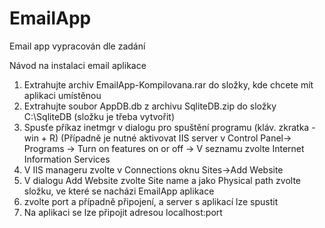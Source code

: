 # EmailApp
Email app vypracován dle zadání

Návod na instalaci email aplikace
1.	Extrahujte archiv EmailApp-Kompilovana.rar do složky, kde chcete mít aplikaci umístěnou
2.	Extrahujte soubor  AppDB.db z archivu SqliteDB.zip do složky C:\SqliteDB
(složku je třeba vytvořit)
3.	 Spusťe příkaz inetmgr v dialogu pro spuštění programu (kláv. zkratka - win + R)
(Případně je nutné aktivovat IIS server v Control Panel-> Programs -> Turn on features on or off ->  V seznamu zvolte Internet Information Services
4.	V IIS manageru zvolte v Connections oknu Sites->Add Website
5.	V dialogu Add Website zvolte Site name a jako Physical path zvolte složku, ve které se nacházi EmailApp aplikace
6.	zvolte port a případně připojení, a server s aplikací lze spustit
7.	Na aplikaci se lze připojit adresou localhost:port
